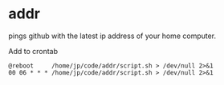 # addr

pings github with the latest ip address of your home computer.

Add to crontab

```
@reboot     /home/jp/code/addr/script.sh > /dev/null 2>&1
00 06 * * * /home/jp/code/addr/script.sh > /dev/null 2>&1
```

